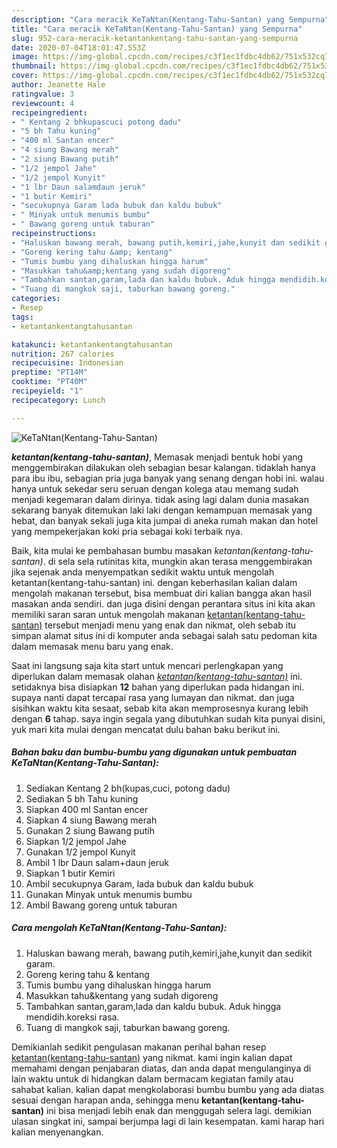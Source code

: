 ```yaml
---
description: "Cara meracik KeTaNtan(Kentang-Tahu-Santan) yang Sempurna"
title: "Cara meracik KeTaNtan(Kentang-Tahu-Santan) yang Sempurna"
slug: 952-cara-meracik-ketantankentang-tahu-santan-yang-sempurna
date: 2020-07-04T18:01:47.553Z
image: https://img-global.cpcdn.com/recipes/c3f1ec1fdbc4db62/751x532cq70/ketantankentang-tahu-santan-foto-resep-utama.jpg
thumbnail: https://img-global.cpcdn.com/recipes/c3f1ec1fdbc4db62/751x532cq70/ketantankentang-tahu-santan-foto-resep-utama.jpg
cover: https://img-global.cpcdn.com/recipes/c3f1ec1fdbc4db62/751x532cq70/ketantankentang-tahu-santan-foto-resep-utama.jpg
author: Jeanette Hale
ratingvalue: 3
reviewcount: 4
recipeingredient:
- " Kentang 2 bhkupascuci potong dadu"
- "5 bh Tahu kuning"
- "400 ml Santan encer"
- "4 siung Bawang merah"
- "2 siung Bawang putih"
- "1/2 jempol Jahe"
- "1/2 jempol Kunyit"
- "1 lbr Daun salamdaun jeruk"
- "1 butir Kemiri"
- "secukupnya Garam lada bubuk dan kaldu bubuk"
- " Minyak untuk menumis bumbu"
- " Bawang goreng untuk taburan"
recipeinstructions:
- "Haluskan bawang merah, bawang putih,kemiri,jahe,kunyit dan sedikit garam."
- "Goreng kering tahu &amp; kentang"
- "Tumis bumbu yang dihaluskan hingga harum"
- "Masukkan tahu&amp;kentang yang sudah digoreng"
- "Tambahkan santan,garam,lada dan kaldu bubuk. Aduk hingga mendidih.koreksi rasa."
- "Tuang di mangkok saji, taburkan bawang goreng."
categories:
- Resep
tags:
- ketantankentangtahusantan

katakunci: ketantankentangtahusantan 
nutrition: 267 calories
recipecuisine: Indonesian
preptime: "PT14M"
cooktime: "PT40M"
recipeyield: "1"
recipecategory: Lunch

---
```



![KeTaNtan(Kentang-Tahu-Santan)](https://img-global.cpcdn.com/recipes/c3f1ec1fdbc4db62/751x532cq70/ketantankentang-tahu-santan-foto-resep-utama.jpg)

<b><i>ketantan(kentang-tahu-santan)</i></b>, Memasak menjadi bentuk hobi yang menggembirakan dilakukan oleh sebagian besar kalangan. tidaklah hanya para ibu ibu, sebagian pria juga banyak yang senang dengan hobi ini. walau hanya untuk sekedar seru seruan dengan kolega atau memang sudah menjadi kegemaran dalam dirinya. tidak asing lagi dalam dunia masakan sekarang banyak ditemukan laki laki dengan kemampuan memasak yang hebat, dan banyak sekali juga kita jumpai di aneka rumah makan dan hotel yang mempekerjakan koki pria sebagai koki terbaik nya.

Baik, kita mulai ke pembahasan bumbu masakan <i>ketantan(kentang-tahu-santan)</i>. di sela sela rutinitas kita, mungkin akan terasa menggembirakan jika sejenak anda menyempatkan sedikit waktu untuk mengolah ketantan(kentang-tahu-santan) ini. dengan keberhasilan kalian dalam mengolah makanan tersebut, bisa membuat diri kalian bangga akan hasil masakan anda sendiri. dan juga disini dengan perantara situs ini kita akan memiliki saran saran untuk mengolah makanan <u>ketantan(kentang-tahu-santan)</u> tersebut menjadi menu yang enak dan nikmat, oleh sebab itu simpan alamat situs ini di komputer anda sebagai salah satu pedoman kita dalam memasak menu baru yang enak.




Saat ini langsung saja kita start untuk mencari perlengkapan yang diperlukan dalam memasak olahan <u><i>ketantan(kentang-tahu-santan)</i></u> ini. setidaknya bisa disiapkan <b>12</b> bahan yang diperlukan pada hidangan ini. supaya nanti dapat tercapai rasa yang lumayan dan nikmat. dan juga sisihkan waktu kita sesaat, sebab kita akan memprosesnya kurang lebih dengan <b>6</b> tahap. saya ingin segala yang dibutuhkan sudah kita punyai disini, yuk mari kita mulai dengan mencatat dulu bahan baku berikut ini.

<!--inarticleads1-->

##### Bahan baku dan bumbu-bumbu yang digunakan untuk pembuatan KeTaNtan(Kentang-Tahu-Santan):

1. Sediakan  Kentang 2 bh(kupas,cuci, potong dadu)
1. Sediakan 5 bh Tahu kuning
1. Siapkan 400 ml Santan encer
1. Siapkan 4 siung Bawang merah
1. Gunakan 2 siung Bawang putih
1. Siapkan 1/2 jempol Jahe
1. Gunakan 1/2 jempol Kunyit
1. Ambil 1 lbr Daun salam+daun jeruk
1. Siapkan 1 butir Kemiri
1. Ambil secukupnya Garam, lada bubuk dan kaldu bubuk
1. Gunakan  Minyak untuk menumis bumbu
1. Ambil  Bawang goreng untuk taburan




<!--inarticleads2-->

##### Cara mengolah KeTaNtan(Kentang-Tahu-Santan):

1. Haluskan bawang merah, bawang putih,kemiri,jahe,kunyit dan sedikit garam.
1. Goreng kering tahu &amp; kentang
1. Tumis bumbu yang dihaluskan hingga harum
1. Masukkan tahu&amp;kentang yang sudah digoreng
1. Tambahkan santan,garam,lada dan kaldu bubuk. Aduk hingga mendidih.koreksi rasa.
1. Tuang di mangkok saji, taburkan bawang goreng.




Demikianlah sedikit pengulasan makanan perihal bahan resep <u>ketantan(kentang-tahu-santan)</u> yang nikmat. kami ingin kalian dapat memahami dengan penjabaran diatas, dan anda dapat mengulanginya di lain waktu untuk di hidangkan dalam bermacam kegiatan family atau sahabat kalian. kalian dapat mengkolaborasi bumbu bumbu yang ada diatas sesuai dengan harapan anda, sehingga menu <b>ketantan(kentang-tahu-santan)</b> ini bisa menjadi lebih enak dan menggugah selera lagi. demikian ulasan singkat ini, sampai berjumpa lagi di lain kesempatan. kami harap hari kalian menyenangkan.
